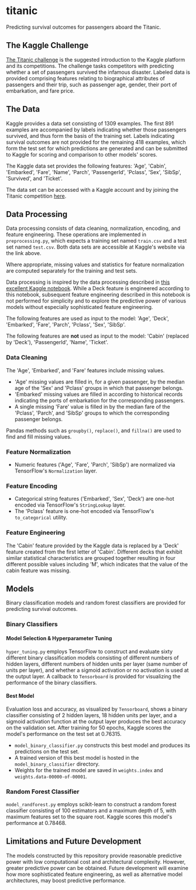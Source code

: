 # titanic
Predicting survival outcomes for passengers aboard the Titanic. 

## The Kaggle Challenge
[The Titanic challenge](https://www.kaggle.com/competitions/titanic/overview) is the suggested introduction to the Kaggle platform and its competitions. The challenge tasks competitors with predicting whether a set of passengers survived the infamous disaster. Labeled data is provided comprising features relating to biographical attributes of passengers and their trip, such as passenger age, gender, their port of embarkation, and fare price. 

## The Data
Kaggle provides a data set consisting of 1309 examples. The first 891 examples are accompanied by labels indicating whether those passengers survived, and thus form the basis of the training set.  Labels indicating survival outcomes are not provided for the remaining 418 examples, which form the test set for which predictions are generated and can be submitted to Kaggle for scoring and comparison to other models' scores. 

The Kaggle data set provides the following features: 'Age', 'Cabin', 'Embarked', 'Fare', 'Name', 'Parch', 'PassengerId', 'Pclass', 'Sex', 'SibSp', 'Survived', and  'Ticket'. 

The data set can be accessed with a Kaggle account and by joining the Titanic competition [here](https://www.kaggle.com/competitions/titanic/data). 

## Data Processing 
Data processing consists of data cleaning, normalization, encoding, and feature engineering. These operations are implemented in `preprocessing.py`, which expects a training set named `train.csv` and a test set named `test.csv`. Both data sets are accessible at Kaggle's website via the link above. 

Where appropriate, missing values and statistics for feature normalization are computed separately for the training and test sets.

Data processing is inspired by the data processing described in [this excellent Kaggle notebook](https://www.kaggle.com/code/gunesevitan/titanic-advanced-feature-engineering-tutorial/notebook). While a Deck feature is engineered according to this notebook, subsequent feature engineering described in this notebook is not performed for simplicity and to explore the predictive power of various models without especially sophisticated feature engineering. 

The following features are used as input to the model: 'Age', 'Deck', 'Embarked', 'Fare', 'Parch', 'Pclass', 'Sex', 'SibSp'.

The following features are **not** used as input to the model: 'Cabin' (replaced by 'Deck'), 'PassengerId', 'Name', 'Ticket'.

### Data Cleaning
The 'Age', 'Embarked', and 'Fare' features include missing values.
- 'Age' missing values are filled in, for a given passenger, by the median age of the 'Sex' and 'Pclass' groups in which that passenger belongs.
- 'Embarked' missing values are filled in according to historical records indicating the ports of embarkation for the corresponding passengers.
- A single missing 'Fare' value is filled in by the median fare of the 'Pclass', 'Parch', and 'SibSp' groups to which the corresponding passenger belongs.

Pandas methods such as `groupby()`, `replace()`, and `fillna()` are used to find and fill missing values.

### Feature Normalization
- Numeric features ('Age', 'Fare', 'Parch', 'SibSp') are normalized via TensorFlow's `Normalization` layer.

### Feature Encoding
- Categorical string features ('Embarked', 'Sex', 'Deck') are one-hot encoded via TensorFlow's `StringLookup` layer.
- The 'Pclass' feature is one-hot encoded via TensorFlow's `to_categorical` utility.

### Feature Engineering
The 'Cabin' feature provided by the Kaggle data is replaced by a 'Deck' feature created from the first letter of 'Cabin'. Different decks that exhibit similar statistical characteristics are grouped together resulting in four different possible values including 'M', which indicates that the value of the cabin feature was missing.

## Models
Binary classification models and random forest classifiers are provided for predicting survival outcomes.

### Binary Classifiers
#### Model Selection & Hyperparameter Tuning
`hyper_tuning.py` employs TensorFlow to construct and evaluate sixty different binary classification models consisting of different numbers of hidden layers, different numbers of hidden units per layer (same number of units per layer), and whether a sigmoid activation or no activation is used at the output layer. A callback to `Tensorboard` is provided for visualizing the performance of the binary classifiers. 

#### Best Model
Evaluation loss and accuracy, as visualized by `Tensorboard`, shows a binary classifier consisting of 2 hidden layers, 18 hidden units per layer, and a sigmoid activation function at the output layer produces the best accuracy on the validation set. After training for 50 epochs, Kaggle scores the model's performance on the test set at 0.76315.

- `model_binary_classifier.py` constructs this best model and produces its predictions on the test set.
- A trained version of this best model is hosted in the `model_binary_classifier` directory.
- Weights for the trained model are saved in `weights.index` and `weights.data-00000-of-00001`.

### Random Forest Classifier
`model_randforest.py` employs scikit-learn to construct a random forest classifier consisting of 100 estimators and a maximum depth of 5, with maximum features set to the square root. Kaggle scores this model's performance at 0.78468. 

## Limitations and Future Development
The models constructed by this repository provide reasonable predictive power with low computational cost and architectural complexity. However, greater predictive power can be obtained. Future development will examine how more sophisticated feature engineering, as well as alternative model architectures, may boost predictive performance. 
